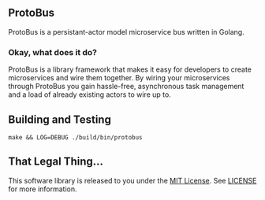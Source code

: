 ## ProtoBus

ProtoBus is a persistant-actor model microservice bus written in Golang.

### Okay, what does it do?

ProtoBus is a library framework that makes it easy for developers to create microservices and wire them together. By wiring your microservices through ProtoBus you gain hassle-free, asynchronous task management and a load of already existing actors to wire up to.

## Building and Testing
```
make && LOG=DEBUG ./build/bin/protobus
```

## That Legal Thing...

This software library is released to you under the [MIT License](http://opensource.org/licenses/MIT). See [LICENSE](https://github.com/zinic/protobus/blob/master/LICENSE) for more information.
